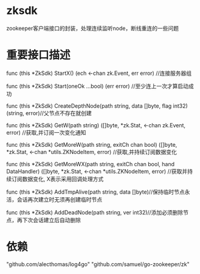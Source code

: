 # zksdk
zookeeper客户端接口的封装，处理连续监听node，断线重连的一些问题
# 重要接口描述  
  
  func (this *ZkSdk) StartX() (ech <-chan zk.Event, err error) //连接服务器组
  
  func (this *ZkSdk) Start(oneOk ...bool) (err error) //至少连上一次才算启动成功
  
  func (this *ZkSdk) CreateDepthNode(path string, data []byte, flag int32) (string, error)//父节点不存在就创建
  
  func (this *ZkSdk) GetW(path string) ([]byte, *zk.Stat, <-chan zk.Event, error) //获取,并订阅一次变化通知
  
  func (this *ZkSdk) GetMoreW(path string, exitCh chan bool) ([]byte, *zk.Stat, <-chan *utils.ZKNodeItem, error) //获取,并持续订阅数据变化
  
  func (this *ZkSdk) GetMoreWX(path string, exitCh chan bool, hand DataHandler) ([]byte, *zk.Stat, <-chan *utils.ZKNodeItem, error) //获取并持续订阅数据变化, X表示采用回调处理方式
  
  func (this *ZkSdk) AddTmpAlive(path string, data []byte)//保持临时节点永活，会话再次建立时无须再创建临时节点
  
  func (this *ZkSdk) AddDeadNode(path string, ver int32)//添加必须删除节点，再下次会话建立后自动删除
# 依赖
"github.com/alecthomas/log4go"
"github.com/samuel/go-zookeeper/zk"
